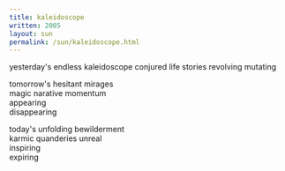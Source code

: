 ```yaml
---
title: kaleidoscope
written: 2005
layout: sun
permalink: /sun/kaleidoscope.html
---
```


<div class="poem">
yesterday's endless kaleidoscope  
conjured life stories  
revolving  
mutating  


tomorrow's hesitant mirages  
magic narative momentum  
appearing  
disappearing


today's unfolding bewilderment  
karmic quanderies unreal  
inspiring  
expiring
</div>
